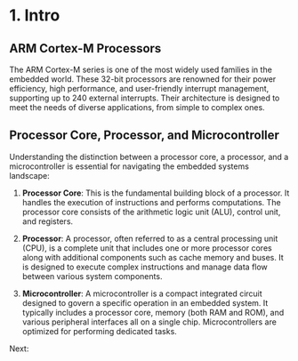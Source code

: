 # 1. Intro
## ARM Cortex-M Processors

The ARM Cortex-M series is one of the most widely used families in the embedded world. These 32-bit processors are renowned for their power efficiency, high performance, and user-friendly interrupt management, supporting up to 240 external interrupts. Their architecture is designed to meet the needs of diverse applications, from simple to complex ones.

## Processor Core, Processor, and Microcontroller

Understanding the distinction between a processor core, a processor, and a microcontroller is essential for navigating the embedded systems landscape:

1. **Processor Core**: This is the fundamental building block of a processor. It handles the execution of instructions and performs computations. The processor core consists of the arithmetic logic unit (ALU), control unit, and registers. 

2. **Processor**: A processor, often referred to as a central processing unit (CPU), is a complete unit that includes one or more processor cores along with additional components such as cache memory and buses. It is designed to execute complex instructions and manage data flow between various system components.

3. **Microcontroller**: A microcontroller is a compact integrated circuit designed to govern a specific operation in an embedded system. It typically includes a processor core, memory (both RAM and ROM), and various peripheral interfaces all on a single chip. Microcontrollers are optimized for performing dedicated tasks.

Next: